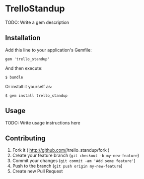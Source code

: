 # TrelloStandup

TODO: Write a gem description

## Installation

Add this line to your application's Gemfile:

    gem 'trello_standup'

And then execute:

    $ bundle

Or install it yourself as:

    $ gem install trello_standup

## Usage

TODO: Write usage instructions here

## Contributing

1. Fork it ( http://github.com/<my-github-username>/trello_standup/fork )
2. Create your feature branch (`git checkout -b my-new-feature`)
3. Commit your changes (`git commit -am 'Add some feature'`)
4. Push to the branch (`git push origin my-new-feature`)
5. Create new Pull Request
